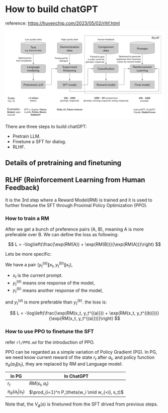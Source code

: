 # How to build chatGPT

reference: https://huyenchip.com/2023/05/02/rlhf.html

![ChatGPT dev steps](./images/1-chatgpt-training.png)

There are three steps to build chatGPT:
- Pretrain LLM.
- Finetune a SFT for dialog.
- RLHF.

## Details of pretraining and finetuning

## RLHF (Reinforcement Learning from Human Feedback)
It is the 3rd step where a Reward Model(RM) is trained and it is used to further finetune the SFT through Proximal Policy Optimization (PPO).

### How to train a RM

After we get a bunch of preference pairs (A, B), meaning A is more preferable over B. 
We can define the loss as following:

$$
L = -\log\left(\frac{\exp(RM(A)) + \exp(RM(B))}{\exp(RM(A))}\right)
$$

Lets be more specific: 

We have a pair $(y_t^{(a)} \| x_t, y_t^{(b)} \| x_t)$, 
- $x_t$ is the current prompt.
- $y_t^{(a)}$ means one response of the model,
- $y_t^{(b)}$ means another response of the model, 
  
and $y_t^{(a)}$ is more preferable than $y_t^{(b)}$.
the loss is:

$$
L = -\log\left(\frac{\exp(RM(x_t, y_t^{(a)})) + \exp(RM(x_t, y_t^{(b)}))}{\exp(RM(x_t, y_t^{(a)}))}\right)
$$

### How to use PPO to finetune the SFT

refer `rl/PPO.md` for the introduction of PPO.

PPO can be regarded as a simple variation of Policy Gradient (PG). In PG, we need know current reward of the state $r_t$ after $a_t$,
and policy function $\pi_{\theta}(a_t \| s_t)$, they are replaced by RM and Language model:

| In PG | In ChatGPT |
|----------|----------|
| $r_t$  | $RM(s_t, a_t)$  |
| $\pi_{\theta}(a_t \| s_t)$ | $\prod_{i=1}^n P_\theta(w_i \mid w_{<i}, s_t)$ |

Note that, the $V_{\phi}(s)$ is finetuned from the SFT drived from previous steps.

